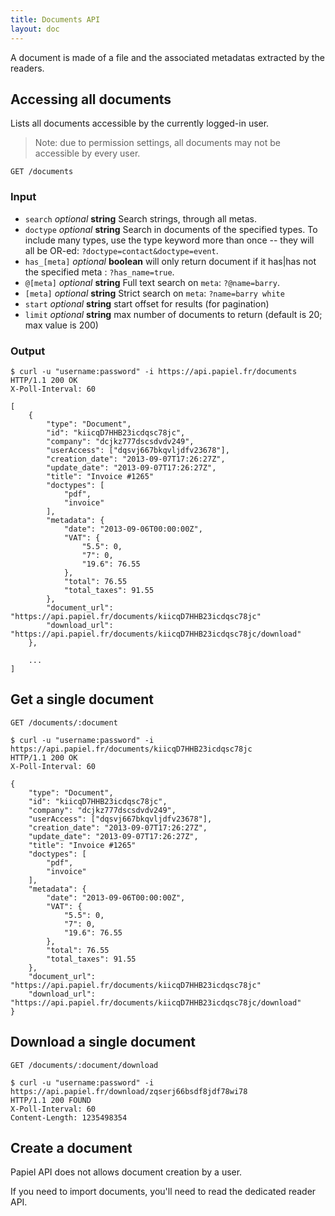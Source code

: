 ```yaml
---
title: Documents API
layout: doc
---
```


A document is made of a file and the associated metadatas extracted by the readers.

## Accessing all documents

Lists all documents accessible by the currently logged-in user.

> Note: due to permission settings, all documents may not be accessible by every user.

`GET /documents`

### Input

- `search` _optional_ **string** Search strings, through all metas.
- `doctype` _optional_ **string** Search in documents of the specified types. To include many types, use the type keyword more than once -- they will all be OR-ed: `?doctype=contact&doctype=event`.
- `has_[meta]` _optional_ **boolean** will only return document if it has|has not the specified meta : `?has_name=true`.
- `@[meta]` _optional_ **string** Full text search on `meta`:  `?@name=barry`.
- `[meta]` _optional_ **string** Strict search on `meta`: `?name=barry white`
- `start` _optional_ **string** start offset for results (for pagination)
- `limit` _optional_ **string** max number of documents to return (default is 20; max value is 200)

### Output

	$ curl -u "username:password" -i https://api.papiel.fr/documents
	HTTP/1.1 200 OK
	X-Poll-Interval: 60

	[
		{
			"type": "Document",
			"id": "kiicqD7HHB23icdqsc78jc",
			"company": "dcjkz777dscsdvdv249",
			"userAccess": ["dqsvj667bkqvljdfv23678"],
			"creation_date": "2013-09-07T17:26:27Z",
			"update_date": "2013-09-07T17:26:27Z",
			"title": "Invoice #1265"
			"doctypes": [
				"pdf",
				"invoice"
			],
			"metadata": {
				"date": "2013-09-06T00:00:00Z",
				"VAT": {
					"5.5": 0,
					"7": 0,
					"19.6": 76.55
				},
				"total": 76.55
				"total_taxes": 91.55
			},
			"document_url": "https://api.papiel.fr/documents/kiicqD7HHB23icdqsc78jc"
			"download_url": "https://api.papiel.fr/documents/kiicqD7HHB23icdqsc78jc/download"
		},
		
		...
	]

## Get a single document

`GET /documents/:document`

	$ curl -u "username:password" -i https://api.papiel.fr/documents/kiicqD7HHB23icdqsc78jc
	HTTP/1.1 200 OK
	X-Poll-Interval: 60

	{
		"type": "Document",
		"id": "kiicqD7HHB23icdqsc78jc",
		"company": "dcjkz777dscsdvdv249",
		"userAccess": ["dqsvj667bkqvljdfv23678"],
		"creation_date": "2013-09-07T17:26:27Z",
		"update_date": "2013-09-07T17:26:27Z",
		"title": "Invoice #1265"
		"doctypes": [
			"pdf",
			"invoice"
		],
		"metadata": {
			"date": "2013-09-06T00:00:00Z",
			"VAT": {
				"5.5": 0,
				"7": 0,
				"19.6": 76.55
			},
			"total": 76.55
			"total_taxes": 91.55
		},
		"document_url": "https://api.papiel.fr/documents/kiicqD7HHB23icdqsc78jc"
		"download_url": "https://api.papiel.fr/documents/kiicqD7HHB23icdqsc78jc/download"
	}


## Download a single document

`GET /documents/:document/download`

	$ curl -u "username:password" -i https://api.papiel.fr/download/zqserj66bsdf8jdf78wi78
	HTTP/1.1 200 FOUND
	X-Poll-Interval: 60
	Content-Length: 1235498354
	

## Create a document
Papiel API does not allows document creation by a user.

If you need to import documents, you'll need to read the dedicated reader API.
